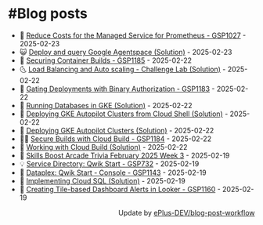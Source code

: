 # #Blog posts
<!-- BLOG-POST-LIST:START -->
- 🧰 [Reduce Costs for the Managed Service for Prometheus - GSP1027](https://eplus.dev/reduce-costs-for-the-managed-service-for-prometheus-gsp1027) - 2025-02-23
- 😺 [Deploy and query Google Agentspace &lpar;Solution&rpar;](https://eplus.dev/deploy-and-query-google-agentspace-solution) - 2025-02-23
- 🗽 [Securing Container Builds - GSP1185](https://eplus.dev/securing-container-builds-gsp1185) - 2025-02-22
- 🌜 [Load Balancing and Auto scaling - Challenge Lab &lpar;Solution&rpar;](https://eplus.dev/load-balancing-and-auto-scaling-challenge-lab-solution) - 2025-02-22
- 📝 [Gating Deployments with Binary Authorization - GSP1183](https://eplus.dev/gating-deployments-with-binary-authorization-gsp1183) - 2025-02-22
- 🚀 [Running Databases in GKE &lpar;Solution&rpar;](https://eplus.dev/running-databases-in-gke-solution) - 2025-02-22
- 💼 [Deploying GKE Autopilot Clusters from Cloud Shell &lpar;Solution&rpar;](https://eplus.dev/deploying-gke-autopilot-clusters-from-cloud-shell-solution) - 2025-02-22
- 🦣 [Deploying GKE Autopilot Clusters &lpar;Solution&rpar;](https://eplus.dev/deploying-gke-autopilot-clusters-solution) - 2025-02-22
- 👨‍🏫 [Secure Builds with Cloud Build - GSP1184](https://eplus.dev/secure-builds-with-cloud-build-gsp1184) - 2025-02-22
- 🔭 [Working with Cloud Build &lpar;Solution&rpar;](https://eplus.dev/working-with-cloud-build-solution) - 2025-02-22
- 🤡 [Skills Boost Arcade Trivia February 2025 Week 3](https://eplus.dev/skills-boost-arcade-trivia-february-2025-week-3) - 2025-02-19
- 💡 [Service Directory: Qwik Start - GSP732](https://eplus.dev/service-directory-qwik-start-gsp732) - 2025-02-19
- 🦣 [Dataplex: Qwik Start - Console - GSP1143](https://eplus.dev/dataplex-qwik-start-console-gsp1143) - 2025-02-19
- 💪 [Implementing Cloud SQL &lpar;Solution&rpar;](https://eplus.dev/implementing-cloud-sql-solution) - 2025-02-19
- 🤡 [Creating Tile-based Dashboard Alerts in Looker - GSP1160](https://eplus.dev/creating-tile-based-dashboard-alerts-in-looker-gsp1160) - 2025-02-19<!-- BLOG-POST-LIST:END -->
<div align="right">
  Update by <a target="_blank"
    href="https://github.com/ePlus-DEV/blog-post-workflow">ePlus-DEV/blog-post-workflow</a>
</div>
